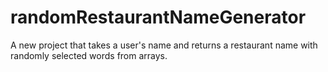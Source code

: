 # randomRestaurantNameGenerator
A new project that takes a user's name and returns a restaurant name with randomly selected words from arrays.
